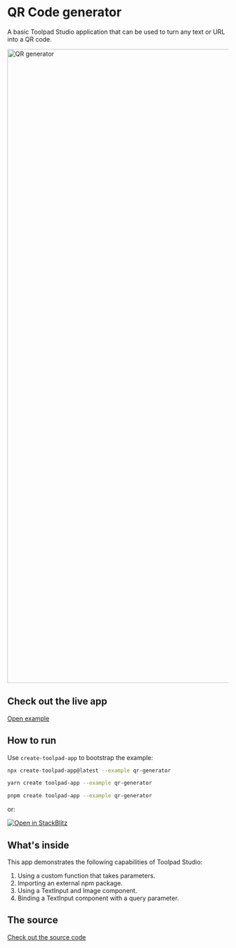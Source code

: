 # QR Code generator

<p class="description">A basic Toolpad Studio application that can be used to turn any text or URL into a QR code.</p>

<a href="https://mui-toolpad-qr-generator-production.up.railway.app/prod/pages/qrcode" target="_blank">
  <img src="https://mui.com/static/toolpad/docs/studio/examples/qr-generator.png" alt="QR generator" style="aspect-ratio: 575/318;" width="1440">
</a>

## Check out the live app

[Open example](https://mui-toolpad-qr-generator-production.up.railway.app/prod/pages/qrcode)

## How to run

Use `create-toolpad-app` to bootstrap the example:

```bash
npx create-toolpad-app@latest --example qr-generator
```

```bash
yarn create toolpad-app --example qr-generator
```

```bash
pnpm create toolpad-app --example qr-generator
```

or:

[![Open in StackBlitz](https://developer.stackblitz.com/img/open_in_stackblitz.svg)](https://stackblitz.com/fork/github/mui/toolpad/tree/master/studio/qr-generator)

## What's inside

This app demonstrates the following capabilities of Toolpad Studio:

1. Using a custom function that takes parameters.
2. Importing an external npm package.
3. Using a TextInput and Image component.
4. Binding a TextInput component with a query parameter.

## The source

[Check out the source code](https://github.com/mui/toolpad/tree/master/examples/studio/qr-generator)
